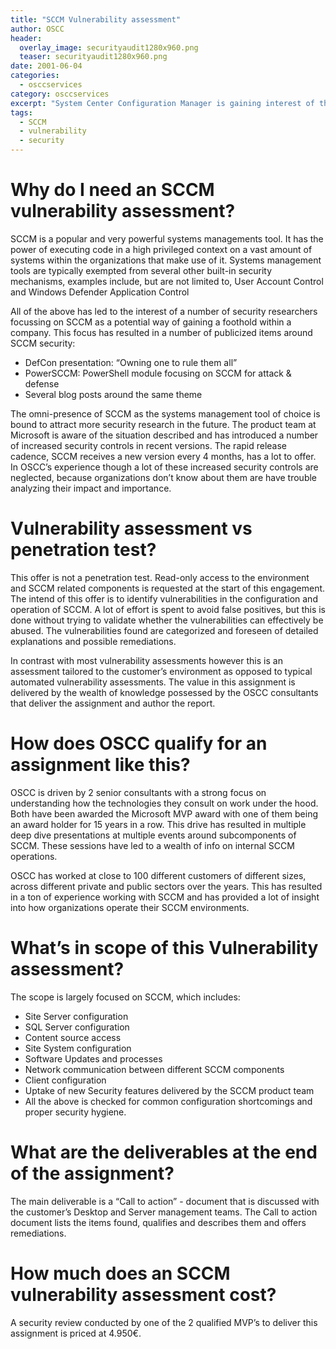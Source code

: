 ```yaml
---
title: "SCCM Vulnerability assessment"
author: OSCC
header:
  overlay_image: securityaudit1280x960.png
  teaser: securityaudit1280x960.png
date: 2001-06-04
categories:
  - osccservices
category: osccservices
excerpt: "System Center Configuration Manager is gaining interest of the Infosec community at large. OSCC's deep understanding of its internal operations and focus on security allows us to perform a vulnerability assessment and report issues in your environment. Pricing details are available when clicking this link. "
tags:
  - SCCM
  - vulnerability
  - security
---
```


# Why do I need an SCCM vulnerability assessment? #

SCCM is a popular and very powerful systems managements tool. It has the power of executing code in a high privileged context on a vast amount of systems within the organizations that make use of it. Systems management tools are typically exempted from several other built-in security mechanisms, examples include, but are not limited to, User Account Control and Windows Defender Application Control 

All of the above has led to the interest of a number of security researchers focussing on SCCM as a potential way of gaining a foothold within a company. This focus has resulted in a number of publicized items around SCCM security:

*	DefCon presentation: “Owning one to rule them all”
*	PowerSCCM: PowerShell module focusing on SCCM for attack & defense
* Several blog posts around the same theme

The omni-presence of SCCM as the systems management tool of choice is bound to attract more security research in the future. The product team at Microsoft is aware of the situation described and has introduced a number of increased security controls in recent versions. The rapid release cadence, SCCM receives a new version every 4 months, has a lot to offer. In OSCC’s experience though a lot of these increased security controls are neglected, because organizations don’t know about them are have trouble analyzing their impact and importance.

# Vulnerability assessment vs penetration test? #

This offer is not a penetration test. Read-only access to the environment and SCCM related components is requested at the start of this engagement. The intend of this offer is to identify vulnerabilities in the configuration and operation of SCCM. A lot of effort is spent to avoid false positives, but this is done without trying to validate whether the vulnerabilities can effectively be abused. The vulnerabilities found are categorized and foreseen of detailed explanations and possible remediations. 

In contrast with most vulnerability assessments however this is an assessment tailored to the customer’s environment as opposed to typical automated vulnerability assessments. The value in this assignment is delivered by the wealth of knowledge possessed by the OSCC consultants that deliver the assignment and author the report.

# How does OSCC qualify for an assignment like this? #

OSCC is driven by 2 senior consultants with a strong focus on understanding how the technologies they consult on work under the hood. Both have been awarded the Microsoft MVP award with one of them being an award holder for 15 years in a row. This drive has resulted in multiple deep dive presentations at multiple events around subcomponents of SCCM. These sessions have led to a wealth of info on internal SCCM operations. 

OSCC has worked at close to 100 different customers of different sizes, across different private and public sectors over the years. This has resulted in a ton of experience working with SCCM and has provided a lot of insight into how organizations operate their SCCM environments. 

# What’s in scope of this Vulnerability assessment? #

The scope is largely focused on SCCM, which includes:

*	Site Server configuration
*	SQL Server configuration
*	Content source access
*	Site System configuration
*	Software Updates and processes
*	Network communication between different SCCM components
*	Client configuration
*	Uptake of new Security features delivered by the SCCM product team
*	All the above is checked for common configuration shortcomings and proper security hygiene.

# What are the deliverables at the end of the assignment? #

The main deliverable is a “Call to action” - document that is discussed with the customer’s Desktop and Server management teams. The Call to action document lists the items found, qualifies and describes them and offers remediations.

# How much does an SCCM vulnerability assessment cost? #

A security review conducted by one of the 2 qualified MVP’s to deliver this assignment is priced at 4.950€.
